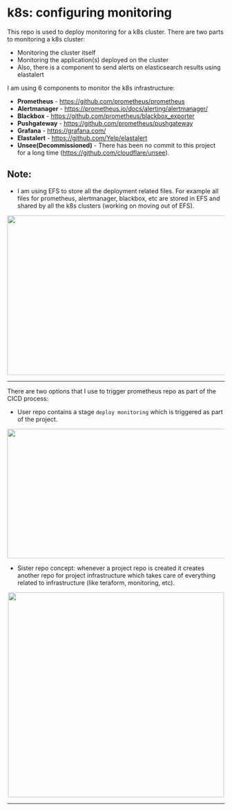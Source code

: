 # k8s: configuring monitoring

This repo is used to deploy monitoring for a k8s cluster. There are two parts to monitoring a k8s cluster:
- Monitoring the cluster itself
- Monitoring the application(s) deployed on the cluster
- Also, there is a component to send alerts on elasticsearch results using elastalert

I am using 6 components to monitor the k8s infrastructure:

- **Prometheus** - https://github.com/prometheus/prometheus
- **Alertmanager** - https://prometheus.io/docs/alerting/alertmanager/
- **Blackbox** - https://github.com/prometheus/blackbox_exporter
- **Pushgateway** - https://github.com/prometheus/pushgateway
- **Grafana** - https://grafana.com/
- **Elastalert** - https://github.com/Yelp/elastalert
- **Unsee(Decommissioned)** - There has been no commit to this project for a long time (https://github.com/cloudflare/unsee).


## Note:
- I am using EFS to store all the deployment related files. For example all files for prometheus, alertmanager, blackbox, etc
are stored in EFS and shared by all the k8s clusters (working on moving out of EFS).

<p align="center">
  <img width="600" height="370" src="https://miro.medium.com/max/1400/1*Tp1kUoGHRPmB4wik1kKHkA.png">
</p>

***

There are two options that I use to trigger prometheus repo as part of the CICD process:

- User repo contains a stage `deploy monitoring` which is triggered as part of the project. 

<p align="center">
  <img width="700" height="300" src="https://files.gitter.im/tomarv2/7m11/Screen-Shot-2020-04-11-at-10.04.06-AM.png">
</p>

- Sister repo concept: whenever a project repo is created it creates another repo for project infrastructure which takes care of everything related to infrastructure (like teraform, monitoring, etc).

<p align="center">
  <img width="500" height="475" src="https://files.gitter.im/tomarv2/J3HU/Screen-Shot-2020-04-12-at-6.59.21-PM.png">
</p>

***




